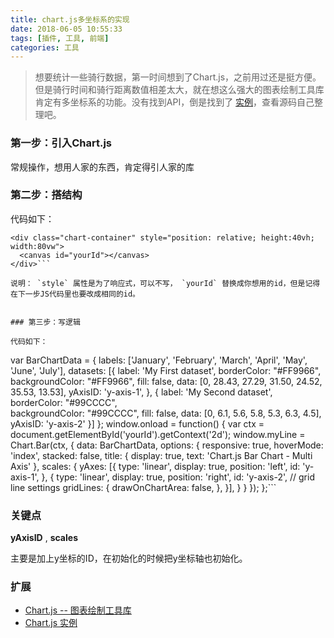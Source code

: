 ```yaml
---
title: chart.js多坐标系的实现
date: 2018-06-05 10:55:33
tags: [插件, 工具, 前端]
categories: 工具
---
```

> 想要统计一些骑行数据，第一时间想到了Chart.js，之前用过还是挺方便。但是骑行时间和骑行距离数值相差太大，就在想这么强大的图表绘制工具库肯定有多坐标系的功能。没有找到API，倒是找到了 [实例](https://chartjs.bootcss.com/samples/charts/line/multi-axis.html)，查看源码自己整理吧。


### 第一步：引入Chart.js

常规操作，想用人家的东西，肯定得引人家的库


### 第二步：搭结构

代码如下：

```
<div class="chart-container" style="position: relative; height:40vh; width:80vw">
  <canvas id="yourId"></canvas>
</div>```

说明： `style` 属性是为了响应式，可以不写， `yourId` 替换成你想用的id，但是记得在下一步JS代码里也要改成相同的id。


### 第三步：写逻辑

代码如下：

```
var BarChartData = {
  labels: ['January', 'February', 'March', 'April', 'May', 'June', 'July'],
  datasets: [{
    label: 'My First dataset',
    borderColor: "#FF9966",
    backgroundColor: "#FF9966",
    fill: false,
    data: [0, 28.43, 27.29, 31.50, 24.52, 35.53, 13.53],
    yAxisID: 'y-axis-1',
  }, {
    label: 'My Second dataset',
    borderColor: "#99CCCC",                
    backgroundColor: "#99CCCC",
    fill: false,
    data: [0, 6.1, 5.6, 5.8, 5.3, 6.3, 4.5],
    yAxisID: 'y-axis-2'
  }]
};
window.onload = function() {
  var ctx = document.getElementById('yourId').getContext('2d');
  window.myLine = Chart.Bar(ctx, {
    data: BarChartData,
    options: {
      responsive: true,
      hoverMode: 'index',
      stacked: false,
      title: {
        display: true,
        text: 'Chart.js Bar Chart - Multi Axis'
      },
      scales: {
        yAxes: [{
          type: 'linear',
          display: true,
          position: 'left',
          id: 'y-axis-1',
        }, {
          type: 'linear',
          display: true,
          position: 'right',
          id: 'y-axis-2',
          // grid line settings
          gridLines: {
            drawOnChartArea: false,
          },
        }],
      }
    }
  });
};```


### 关键点

**yAxisID** , **scales**

主要是加上y坐标的ID，在初始化的时候把y坐标轴也初始化。



### 扩展

+ [Chart.js -- 图表绘制工具库](http://legendaryarthur.cn/2017/07/22/chart-js/)
+ [Chart.js 实例](https://chartjs.bootcss.com/samples/)


